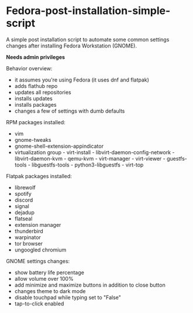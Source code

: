 # Fedora-post-installation-simple-script
A simple post installation script to automate some common settings changes after installing Fedora Workstation (GNOME).  

**Needs admin privileges**

Behavior overview:
- it assumes you're using Fedora (it uses dnf and flatpak)
- adds flathub repo
- updates all repositories
- installs updates
- installs packages
- changes a few of settings with dumb defaults



RPM packages installed:
- vim
- gnome-tweaks
- gnome-shell-extension-appindicator
- virtualization group
      - virt-install
      - libvirt-daemon-config-network
      - libvirt-daemon-kvm
      - qemu-kvm
      - virt-manager
      - virt-viewer
      - guestfs-tools
      - libguestfs-tools
      - python3-libguestfs
      - virt-top
      
      
      
Flatpak packages installed:
- librewolf
- spotify
- discord
- signal
- dejadup
- flatseal
- extension manager
- thunderbird
- warpinator
- tor browser
- ungoogled chromium



GNOME settings changes:
- show battery life percentage
- allow volume over 100%
- add minimize and maximize buttons in addition to close button 
- changes theme to dark mode
- disable touchpad while typing set to "False"
- tap-to-click enabled
     

